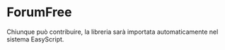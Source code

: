 # ForumFree

Chiunque può contribuire, la libreria sarà importata automaticamente nel sistema EasyScript.
